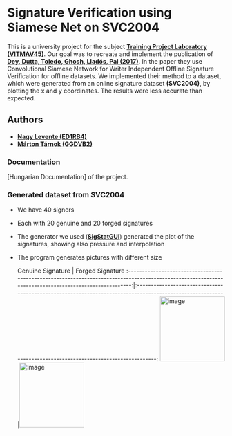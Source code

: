 # Signature Verification using Siamese Net on SVC2004

This is a university project for the subject [**Training Project Laboratory (VITMAV45)**](https://portal.vik.bme.hu/kepzes/targyak/VITMAV45/). Our goal was to recreate and implement the publication of [**Dey, Dutta, Toledo, Ghosh, Lladós, Pal (2017)**](https://arxiv.org/pdf/1707.02131.pdf). In the paper they use Convolutional Siamese Network for Writer Independent Offline Signature Verification for offline datasets. We implemented their method to a dataset, which were generated from an online signature dataset **(SVC2004)**, by plotting the x and y coordinates. The results were less accurate than expected.

## Authors
 - [**Nagy Levente (ED1RB4)**](https://github.com/nagylev)
 - [**Márton Tárnok (GGDVB2)**](https://github.com/tamarci)

 ### Documentation
 [Hungarian Documentation] of the project.
 
 ### Generated dataset from SVC2004
  - We have 40 signers
  - Each with 20 genuine and 20 forged signatures
  - The generator we used ([**SigStatGUI**]()) generated the plot of the signatures, showing also pressure and interpolation
  - The program generates pictures with different size
  
    Genuine Signature                                                                                                                                  |  Forged Signature                                                                                                                                  :-----------------------------------------------------------------------------------------------------------------------------------------------------:|:-----------------------------------------------------------------------------------------------------------------------------------------------------------:
<img  alt="image" src="https://user-images.githubusercontent.com/56648499/146528230-c353877e-2b45-4978-99ef-06623fa2eaa8.png" width="150" height="150">|<img alt= "image" src="https://user-images.githubusercontent.com/56648499/146528312-8abc6a5a-897e-4c54-91a4-4d8ef417bd20.png" width="150" height="150">
 


